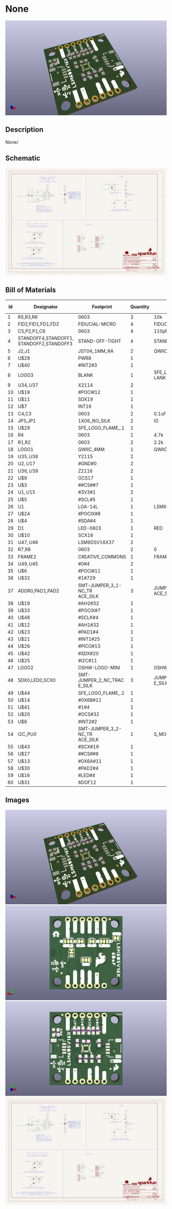 # None
![None](version_current/working/working_3d.png)
## Description
None/
## Schematic
![None](version_current/working/working_schematic.png)
## Bill of Materials
| Id | Designator | Footprint | Quantity | Designation | Supplier and ref |  |
| --- | --- | --- | --- | --- | --- | --- |
| 1 | R5,R3,R6 | 0603 | 3 | 10k |  |  |
| 2 | FID2,FID1,FD1,FD2 | FIDUCIAL-MICRO | 4 | FIDUCIALUFIDUCIAL |  |  |
| 3 | C5,P2,P1,C6 | 0603 | 4 | 110pF |  |  |
| 4 | STANDOFF4,STANDOFF1,<br>STANDOFF2,STANDOFF3 | STAND-OFF-TIGHT | 4 | STAND-OFFTIGHT |  |  |
| 5 | J2,J1 | JST04_1MM_RA | 2 | QWIIC_RIGHT_ANGLE |  |  |
| 6 | U$28 | PWR8 | 1 |  |  |  |
| 7 | U$40 | #INT2#3 | 1 |  |  |  |
| 8 | LOGO3 | BLANK | 1 | SFE_LOGO_NAME_FLAMEB<br>LANK |  |  |
| 9 | U$34,U$37 | X2114 | 2 |  |  |  |
| 10 | U$18 | #POCI#12 | 1 |  |  |  |
| 11 | U$11 | SDX19 | 1 |  |  |  |
| 12 | U$7 | INT16 | 1 |  |  |  |
| 13 | C4,C3 | 0603 | 2 | 0.1uF |  |  |
| 14 | JP3,JP1 | 1X06_NO_SILK | 2 | IO |  |  |
| 15 | U$29 | SFE_LOGO_FLAME_.1 | 1 |  |  |  |
| 16 | R4 | 0603 | 1 | 4.7k |  |  |
| 17 | R1,R2 | 0603 | 2 | 2.2k |  |  |
| 18 | LOGO1 | QWIIC_4MM | 1 | QWIIC_LOGO_4MM |  |  |
| 19 | U$35,U$38 | Y2115 | 2 |  |  |  |
| 20 | U$2,U$17 | #GND#0 | 2 |  |  |  |
| 21 | U$36,U$39 | Z2116 | 2 |  |  |  |
| 22 | U$9 | OCS17 | 1 |  |  |  |
| 23 | U$3 | ##CS##7 | 1 |  |  |  |
| 24 | U$1,U$15 | #3V3#1 | 2 |  |  |  |
| 25 | U$5 | #SCL#5 | 1 |  |  |  |
| 26 | U1 | LGA-14L | 1 | LSM6DSV16X |  |  |
| 27 | U$24 | #POCIX#8 | 1 |  |  |  |
| 28 | U$4 | #SDA#4 | 1 |  |  |  |
| 29 | D1 | LED-0603 | 1 | RED |  |  |
| 30 | U$10 | SCX18 | 1 |  |  |  |
| 31 | U$47,U$46 | LSM6DSV16X37 | 2 |  |  |  |
| 32 | R7,R8 | 0603 | 2 | 0 |  |  |
| 33 | FRAME2 | CREATIVE_COMMONS | 1 | FRAME-LEDGER |  |  |
| 34 | U$49,U$45 | #0#4 | 2 |  |  |  |
| 35 | U$6 | #POCI#11 | 1 |  |  |  |
| 36 | U$32 | #1#729 | 1 |  |  |  |
| 37 | ADDR0,PAD1,PAD2 | SMT-JUMPER_3_1-NC_TR<br>ACE_SILK | 3 | JUMPER-SMT_3_1-NC_TR<br>ACE_SILK |  |  |
| 38 | U$19 | #AH2#32 | 1 |  |  |  |
| 39 | U$33 | #POCIX#7 | 1 |  |  |  |
| 40 | U$48 | #SCLK#4 | 1 |  |  |  |
| 41 | U$12 | #AH1#32 | 1 |  |  |  |
| 42 | U$23 | #PAD1#4 | 1 |  |  |  |
| 43 | U$21 | #INT1#25 | 1 |  |  |  |
| 44 | U$26 | #PICO#13 | 1 |  |  |  |
| 45 | U$42 | #SDX#20 | 1 |  |  |  |
| 46 | U$25 | #I2C#11 | 1 |  |  |  |
| 47 | LOGO2 | OSHW-LOGO-MINI | 1 | OSHW-LOGOMINI |  |  |
| 48 | SDX0,LED0,SCX0 | SMT-JUMPER_2_NC_TRAC<br>E_SILK | 3 | JUMPER-SMT_2_NC_TRAC<br>E_SILK |  |  |
| 49 | U$44 | SFE_LOGO_FLAME_.2 | 1 |  |  |  |
| 50 | U$14 | #0X6B#11 | 1 |  |  |  |
| 51 | U$41 | #1#4 | 1 |  |  |  |
| 52 | U$20 | #OCS#32 | 1 |  |  |  |
| 53 | U$8 | #INT2#2 | 1 |  |  |  |
| 54 | I2C_PU0 | SMT-JUMPER_3_2-NC_TR<br>ACE_SILK | 1 | S_MODE |  |  |
| 55 | U$43 | #SCX#19 | 1 |  |  |  |
| 56 | U$27 | ##CS##8 | 1 |  |  |  |
| 57 | U$13 | #0X6A#11 | 1 |  |  |  |
| 58 | U$30 | #PAD2#4 | 1 |  |  |  |
| 59 | U$16 | #LED#4 | 1 |  |  |  |
| 60 | U$31 | 6DOF12 | 1 |  |  |  |

## Images
![version_current/working/working_3d.png](version_current/working/working_3d.png)
![version_current/working/working_3d_back.png](version_current/working/working_3d_back.png)
![version_current/working/working_3d_front.png](version_current/working/working_3d_front.png)
![version_current/working/working_schematic.png](version_current/working/working_schematic.png)
